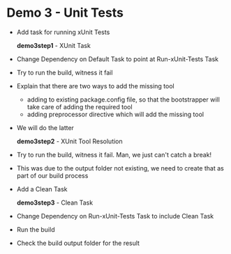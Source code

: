 # Demo 3 - Unit Tests

* Add task for running xUnit Tests

  **demo3step1** - XUnit Task

* Change Dependency on Default Task to point at Run-xUnit-Tests Task
* Try to run the build, witness it fail
* Explain that there are two ways to add the missing tool
  * adding to existing package.config file, so that the bootstrapper will take care of adding the required tool
  * adding preprocessor directive which will add the missing tool
* We will do the latter

  **demo3step2** - XUnit Tool Resolution

* Try to run the build, witness it fail.  Man, we just can't catch a break!
* This was due to the output folder not existing, we need to create that as part of our build process
* Add a Clean Task

  **demo3step3** - Clean Task

* Change Dependency on Run-xUnit-Tests Task to include Clean Task

* Run the build
* Check the build output folder for the result